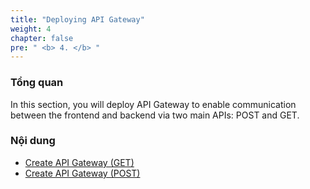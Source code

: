 ```yaml
---
title: "Deploying API Gateway"
weight: 4
chapter: false
pre: " <b> 4. </b> "
---
```


### Tổng quan

In this section, you will deploy API Gateway to enable communication between the frontend and backend via two main APIs: POST and GET.

### Nội dung

-   [Create API Gateway (GET)](4.1-creategetapigateway/)
-   [Create API Gateway (POST)](4.2-createpostapigateway/)
